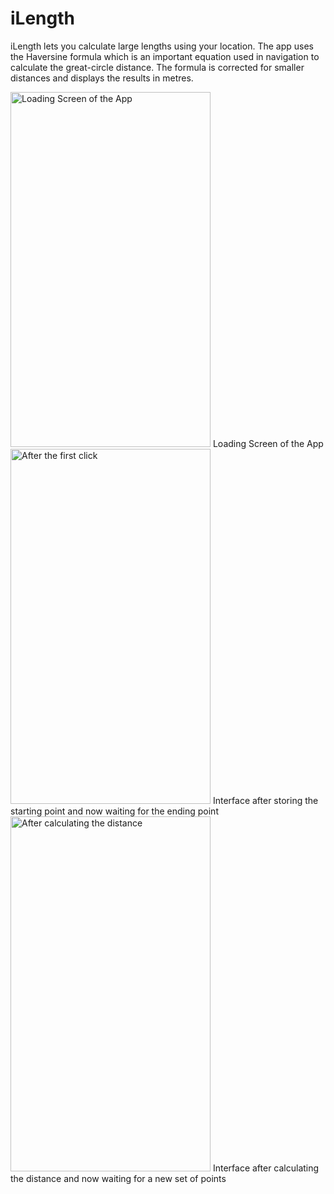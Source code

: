 # iLength

iLength lets you calculate large lengths using your location. The app uses the Haversine formula which is an important equation used in navigation to calculate the great-circle distance. The formula is corrected for smaller distances and displays the results in metres.

<img src="https://user-images.githubusercontent.com/22761765/27013820-6177e936-4efc-11e7-8314-54dd65267b55.png" alt="Loading Screen of the App" height="568" width="320">
Loading Screen of the App



<img src = "https://user-images.githubusercontent.com/22761765/27013823-63c12c3e-4efc-11e7-9ae3-d6a7941c93fe.png" alt ="After the first click" height = "568" width = "320">
Interface after storing the starting point and now waiting for the ending point



<img src = "https://user-images.githubusercontent.com/22761765/27013822-62b18b86-4efc-11e7-92fa-f3aa0690f662.png" alt = "After calculating the distance" height = "568" width = "320">
Interface after calculating the distance and now waiting for a new set of points





